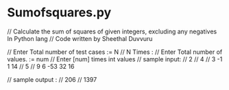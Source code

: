# Sumofsquares.py
// Calculate the sum of squares of given integers, excluding any negatives In Python lang
// Code written by Sheethal Duvvuru

// Enter Total number of test cases := N
// N Times :
// Enter Total number of values.    := num
// Enter [num] times int values
// sample input:
// 2
// 4
// 3 -1 1 14
// 5
// 9 6 -53 32 16

// sample output :
// 206
// 1397
